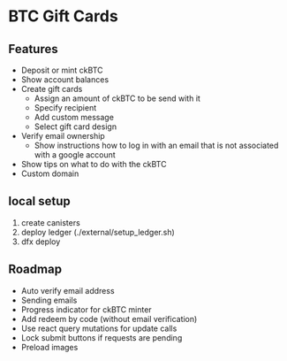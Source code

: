 # BTC Gift Cards

## Features

- Deposit or mint ckBTC
- Show account balances
- Create gift cards
  - Assign an amount of ckBTC to be send with it
  - Specify recipient
  - Add custom message
  - Select gift card design
- Verify email ownership
  - Show instructions how to log in with an email that is not associated with a google account
- Show tips on what to do with the ckBTC
- Custom domain


## local setup

1. create canisters
2. deploy ledger (./external/setup_ledger.sh)
3. dfx deploy


## Roadmap

- Auto verify email address
- Sending emails
- Progress indicator for ckBTC minter
- Add redeem by code (without email verification)
- Use react query mutations for update calls
- Lock submit buttons if requests are pending
- Preload images
